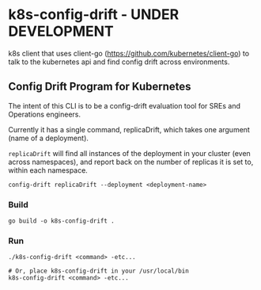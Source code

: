 # k8s-config-drift - UNDER DEVELOPMENT

k8s client that uses client-go (https://github.com/kubernetes/client-go) to talk to the kubernetes api and find config drift across environments.

## Config Drift Program for Kubernetes

The intent of this CLI is to be a config-drift evaluation tool for SREs and Operations engineers.

Currently it has a single command, replicaDrift, which takes one argument (name of a deployment).

`replicaDrift` will find all instances of the deployment in your cluster (even across namespaces), and report back on the number of replicas it is set to, within each namespace.

```
config-drift replicaDrift --deployment <deployment-name>
```

### Build

```
go build -o k8s-config-drift .
```

### Run

```
./k8s-config-drift <command> -etc...

# Or, place k8s-config-drift in your /usr/local/bin
k8s-config-drift <command> -etc...
```


